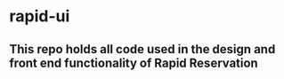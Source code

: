 # rapid-ui

## This repo holds all code used in the design and front end functionality of Rapid Reservation
